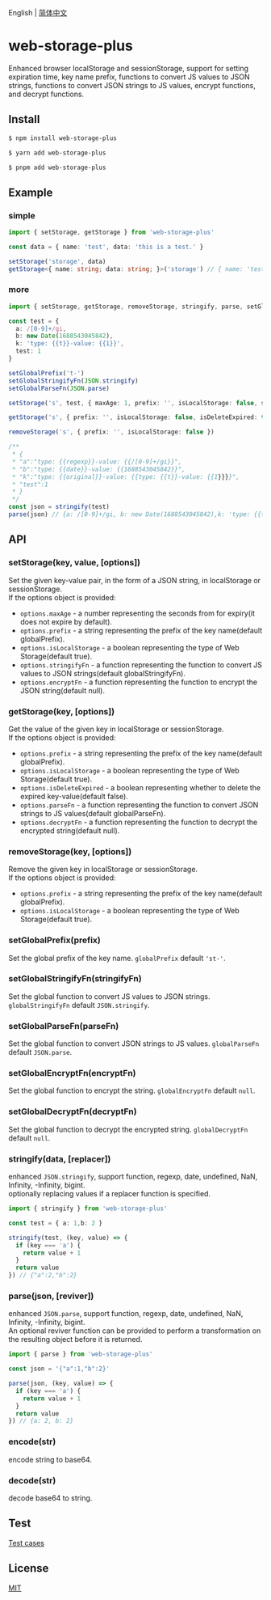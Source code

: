 English | [简体中文](https://github.com/wansongtao/web-storage-plus/blob/main/README.zh-CN.md)
# web-storage-plus
Enhanced browser localStorage and sessionStorage, support for setting expiration time, key name prefix, functions to convert JS values to JSON strings, functions to convert JSON strings to JS values, encrypt functions, and decrypt functions.  

## Install
```bash
$ npm install web-storage-plus

$ yarn add web-storage-plus

$ pnpm add web-storage-plus
```
## Example
### simple
```typescript
import { setStorage, getStorage } from 'web-storage-plus'

const data = { name: 'test', data: 'this is a test.' }

setStorage('storage', data)
getStorage<{ name: string; data: string; }>('storage') // { name: 'test', data: 'this is a test.' }
```
### more
```typescript
import { setStorage, getStorage, removeStorage, stringify, parse, setGlobalStringifyFn, setGlobalParseFn, setGlobalPrefix } from 'web-storage-plus'

const test = {
  a: /[0-9]+/gi,
  b: new Date(1688543045842),
  k: 'type: {{t}}-value: {{1}}',
  test: 1
}

setGlobalPrefix('t-')
setGlobalStringifyFn(JSON.stringify)
setGlobalParseFn(JSON.parse)

setStorage('s', test, { maxAge: 1, prefix: '', isLocalStorage: false, stringifyFn: stringify, encryptFn: (v) => encodeURIComponent(v) })

getStorage('s', { prefix: '', isLocalStorage: false, isDeleteExpired: true, parseFn: parse, decryptFn: (v) => decodeURIComponent(v) })

removeStorage('s', { prefix: '', isLocalStorage: false })

/**
 * {
 * "a":"type: {{regexp}}-value: {{/[0-9]+/gi}}",
 * "b":"type: {{date}}-value: {{1688543045842}}",
 * "k":"type: {{original}}-value: {{type: {{t}}-value: {{1}}}}",
 * "test":1
 * }
 */
const json = stringify(test)
parse(json) // {a: /[0-9]+/gi, b: new Date(1688543045842),k: 'type: {{t}}-value: {{1}}', test: 1}
```
## API
### setStorage(key, value, [options])
Set the given key-value pair, in the form of a JSON string, in localStorage or sessionStorage.  
If the options object is provided:
- `options.maxAge` -  a number representing the seconds from for expiry(it does not expire by default).
- `options.prefix` - a string representing the prefix of the key name(default globalPrefix).
- `options.isLocalStorage` - a boolean representing the type of Web Storage(default true).
- `options.stringifyFn` - a function representing the function to convert JS values to JSON strings(default globalStringifyFn).
- `options.encryptFn` - a function representing the function to encrypt the JSON string(default null).
### getStorage(key, [options])
Get the value of the given key in localStorage or sessionStorage.  
If the options object is provided:
- `options.prefix` - a string representing the prefix of the key name(default globalPrefix).
- `options.isLocalStorage` - a boolean representing the type of Web Storage(default true).
- `options.isDeleteExpired` - a boolean representing whether to delete the expired key-value(default false).
- `options.parseFn` - a function representing the function to convert JSON strings to JS values(default globalParseFn).
- `options.decryptFn` - a function representing the function to decrypt the encrypted string(default null).
### removeStorage(key, [options])
Remove the given key in localStorage or sessionStorage.  
If the options object is provided:
- `options.prefix` - a string representing the prefix of the key name(default globalPrefix).
- `options.isLocalStorage` - a boolean representing the type of Web Storage(default true).
### setGlobalPrefix(prefix)
Set the global prefix of the key name. `globalPrefix` default `'st-'`.
### setGlobalStringifyFn(stringifyFn)
Set the global function to convert JS values to JSON strings. `globalStringifyFn` default `JSON.stringify`.
### setGlobalParseFn(parseFn)
Set the global function to convert JSON strings to JS values. `globalParseFn` default `JSON.parse`.
### setGlobalEncryptFn(encryptFn)
Set the global function to encrypt the string. `globalEncryptFn` default `null`.
### setGlobalDecryptFn(decryptFn)
Set the global function to decrypt the encrypted string. `globalDecryptFn` default `null`.
### stringify(data, [replacer])
enhanced `JSON.stringify`, support function, regexp, date, undefined, NaN, Infinity, -Infinity, bigint.  
optionally replacing values if a replacer function is specified.
```typescript
import { stringify } from 'web-storage-plus'

const test = { a: 1,b: 2 }

stringify(test, (key, value) => {
  if (key === 'a') {
    return value + 1
  }
  return value
}) // {"a":2,"b":2}
```
### parse(json, [reviver])
enhanced `JSON.parse`, support function, regexp, date, undefined, NaN, Infinity, -Infinity, bigint.  
An optional reviver function can be provided to perform a transformation on the resulting object before it is returned.
```typescript
import { parse } from 'web-storage-plus'

const json = '{"a":1,"b":2}'

parse(json, (key, value) => {
  if (key === 'a') {
    return value + 1
  }
  return value
}) // {a: 2, b: 2}
```
### encode(str)
encode string to base64.
### decode(str)
decode base64 to string.
## Test
[Test cases](https://github.com/wansongtao/web-storage-plus/blob/main/test/storage.test.ts)
## License
[MIT](https://github.com/wansongtao/web-storage-plus/blob/main/LICENSE)